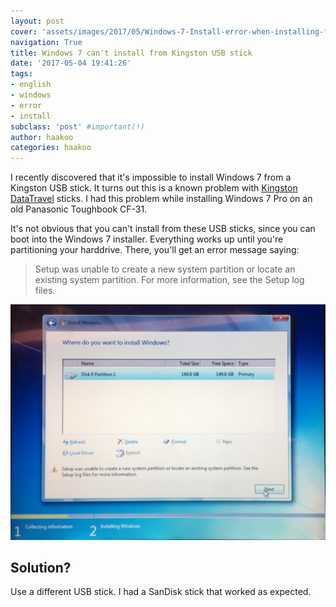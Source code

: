 ```yaml
---
layout: post
cover: 'assets/images/2017/05/Windows-7-Install-error-when-installing-from-Kingston-DataTraveler-USB-stick.jpg'
navigation: True
title: Windows 7 can't install from Kingston USB stick
date: '2017-05-04 19:41:26'
tags:
- english
- windows
- error
- install
subclass: 'post' #important(!)
author: haakoo
categories: haakoo
---
```


I recently discovered that it's impossible to install Windows 7 from a Kingston USB stick. It turns out this is a known problem with [Kingston](https://blogs.technet.microsoft.com/asiasupp/2012/03/06/error-we-couldnt-create-a-new-partition-or-locate-an-existing-one-for-more-information-see-the-setup-log-files-when-you-try-to-install-windows-8-cp/) [DataTravel](https://superuser.com/a/789435/117037) sticks. I had this problem while installing Windows 7 Pro on an old Panasonic Toughbook CF-31.

It's not obvious that you can't install from these USB sticks, since you can boot into the Windows 7 installer. Everything works up until you're partitioning your harddrive. There, you'll get an error message saying:

> Setup was unable to create a new system partition or locate an existing system partition. For more information, see the Setup log files.

![Screen shot showing the error message while installing Windows 7 from a Kingston DataTraveler USB stick.](/assets/images/2017/05/Windows-7-Install-error---Setup-was-unable-to-create-a-new-system-partition-or-locate-an-existing-system-partition.-For-more-information--see-the-Setup-log-files.-1.jpg)

## Solution?
Use a different USB stick. I had a SanDisk stick that worked as expected.
